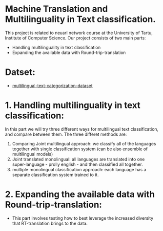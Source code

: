 # Machine Translation and  Multilinguality in Text classification.
This project is related to neuarl network course at the University of Tartu, Institute of Computer Science. Our project consists of two main parts:
*  Handling multilinguality in text classification
*  Expanding the available data with Round-trip-translation


# Datset: 
* [multilingual-text-categorization-dataset](https://github.com/valeriano-manassero/multilingual-text-categorization-dataset)



# 1. Handling multilinguality in text classification:
In this part we will try three different ways for multilingual text classification, and compare between them. The three differet methods are:
1. Comparing Joint multilingual approach: we classify all of the languages together with single classification system (can be also ensemble of multilingual models)
2. Joint translated monolingual: all languages are translated into one super-language - prolly english - and then classified all together.
3. multiple monolingual classification approach: each language has a separate classification system trained to it.

# 2. Expanding the available data with Round-trip-translation:
* This part involves testing how to best leverage the increased diversity that RT-translation brings to the data.

